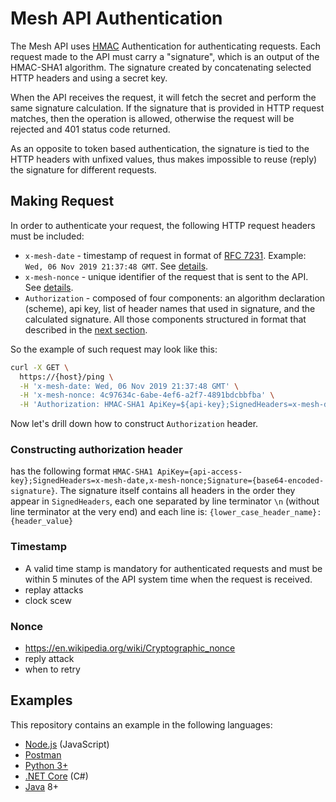 # Mesh API Authentication

The Mesh API uses [HMAC](https://en.wikipedia.org/wiki/HMAC) Authentication for authenticating requests.
Each request made to the API must carry a "signature", which is an output of the HMAC-SHA1 algorithm.
The signature created by concatenating selected HTTP headers and using a secret key.

When the API receives the request, it will fetch the secret and perform the same signature calculation. If the signature that
is provided in HTTP request matches, then the operation is allowed, otherwise the request will be rejected and 401 status code returned.

As an opposite to token based authentication, the signature is tied to the HTTP headers with unfixed values, thus makes impossible to reuse (reply) the signature for different requests.

## Making Request

In order to authenticate your request, the following HTTP request headers must be included:

* `x-mesh-date` - timestamp of request in format of [RFC 7231](https://tools.ietf.org/html/rfc7231#section-7.1.1.1). Example: `Wed, 06 Nov 2019 21:37:48 GMT`. See [details](###Timestamp).
* `x-mesh-nonce` - unique identifier of the request that is sent to the API. See [details](#Nonce).
* `Authorization` - composed of four components: an algorithm declaration (scheme), api key, list of header names that used in signature, and the calculated signature. All those components structured in format that described in the [next section](#constructing-authorization-header).

So the example of such request may look like this:

```bash
curl -X GET \
  https://{host}/ping \
  -H 'x-mesh-date: Wed, 06 Nov 2019 21:37:48 GMT' \
  -H 'x-mesh-nonce: 4c97634c-6abe-4ef6-a2f7-4891bdcbbfba' \
  -H 'Authorization: HMAC-SHA1 ApiKey=${api-key};SignedHeaders=x-mesh-date,x-mesh-nonce;Signature=${generated-signature}'
```

Now let's drill down how to construct `Authorization` header.

### Constructing authorization header

has the following format `HMAC-SHA1 ApiKey={api-access-key};SignedHeaders=x-mesh-date,x-mesh-nonce;Signature={base64-encoded-signature}`.
The signature itself contains all headers in the order they appear in `SignedHeaders`, each one separated by line terminator `\n` (without line terminator at the very end) and each line is: `{lower_case_header_name}:{header_value}`

### Timestamp

* A valid time stamp is mandatory for authenticated requests and must be within 5 minutes of the API system time when the request is received.
* replay attacks
* clock scew
### Nonce

* https://en.wikipedia.org/wiki/Cryptographic_nonce
* reply attack
* when to retry

## Examples

This repository contains an example in the following languages:

* [Node.js](./node.js) (JavaScript)
* [Postman](./postman)
* [Python 3+](./python3)
* [.NET Core](./dotnet) (C#)
* [Java](./java) 8+
